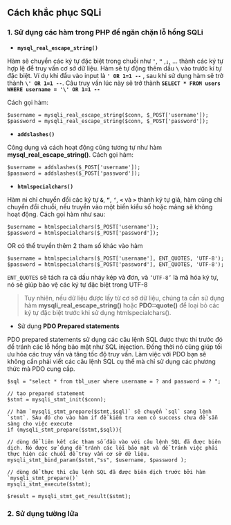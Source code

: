 ## Cách khắc phục SQLi
### 1. Sử dụng các hàm trong PHP để ngăn chặn lỗ hổng SQLi
- **`mysql_real_escape_string()`**

Hàm sẽ chuyển các ký tự  đặc biệt trong chuỗi như **`'`**, **`"`** ,**`;`**, ... thành các ký tự hợp lệ để truy vấn cơ sở dữ liệu. Hàm sẽ tự động thêm dấu **`\`** vào trước kí tự đặc biệt. Ví dụ khi đầu vào input là **`' OR 1=1 --`** , sau khi sử dụng hàm sẽ trở thành **`\' OR 1=1 --`**. Câu truy vấn lúc này sẽ trở thành **`SELECT * FROM users WHERE username = '\' OR 1=1 --`**

Cách gọi hàm: 
```
$username = mysqli_real_escape_string($conn, $_POST['username']);
$password = mysqli_real_escape_string($conn, $_POST['password']);
```
- **`addslashes()`**

Công dụng và cách hoạt động cũng tương tự như hàm **mysql_real_escape_string()**. Cách gọi hàm:
```
$username = addslashes($_POST['username']);
$password = addslashes($_POST['password']);
```
- **`htmlspecialchars()`**

Hàm ni chỉ chuyển đổi các ký tự **`&`**, **`“`**, **`‘`**, **`<`** và **`>`** thành ký tự giả, hàm cũng chỉ chuyển đổi chuỗi, nếu truyền vào một biến kiểu số hoặc mảng sẽ không hoạt động. Cách gọi hàm như sau:
```
$username = htmlspecialchars($_POST['username']);
$password = htmlspecialchars($_POST['password']);
```
OR có thể truyền thêm 2 tham số khác vào hàm 
```
$username = htmlspecialchars($_POST['username'], ENT_QUOTES, 'UTF-8');
$password = htmlspecialchars($_POST['password'], ENT_QUOTES, 'UTF-8');
```
`ENT_QUOTES` sẽ tách ra cả dấu nháy kép và đơn, và `‘UTF-8’` là mã hóa ký tự, nó sẽ giúp bảo vệ các ký tự đặc biệt trong UTF-8

>Tuy nhiên, nếu dữ liệu được lấy từ cơ sở dữ liệu, chúng ta cần sử dụng hàm **mysqli_real_escape_string()** hoặc **PDO::quote()** để loại bỏ các ký tự đặc biệt trước khi sử dụng htmlspecialchars().

- Sử dụng **PDO Prepared statements**

PDO prepared statements sử dụng các câu lệnh SQL được thực thi trước đó để tránh các lỗ hổng bảo mật như SQL injection. Đồng thời nó cũng giúp tối ưu hóa các truy vấn và tăng tốc độ truy vấn. Làm việc với PDO bạn sẽ không cần phải viết các câu lệnh SQL cụ thể mà chỉ sử dụng các phương thức mà PDO cung cấp.
```
$sql = "select * from tbl_user where username = ? and password = ? ";
        
// tạo prepared statement
$stmt = mysqli_stmt_init($conn);

// hàm `mysqli_stmt_prepare($stmt,$sql)` sẽ chuyển `sql` sang lệnh `stmt`. SAu đó cho vào hàm if để kiểm tra xem có success chưa để sẵn sàng cho việc execute
if (mysqli_stmt_prepare($stmt,$sql)){

// dùng để liên kết các tham số đầu vào với câu lệnh SQL đã được biên dịch. Nó được sử dụng để tránh các lỗi bảo mật và để tránh việc phải thực hiện các chuỗi để truy vấn cơ sở dữ liệu.
mysqli_stmt_bind_param($stmt,"ss", $username, $password );

// dùng để thực thi câu lệnh SQL đã được biên dịch trước bởi hàm `mysqli_stmt_prepare()`
mysqli_stmt_execute($stmt);

$result = mysqli_stmt_get_result($stmt);
```
### 2. Sử dụng tường lửa










